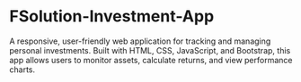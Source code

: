 # FSolution-Investment-App
A responsive, user-friendly web application for tracking and managing personal investments. Built with HTML, CSS, JavaScript, and Bootstrap, this app allows users to monitor assets, calculate returns, and view performance charts.
